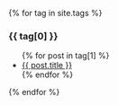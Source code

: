 {% for tag in site.tags %}
  <h3>{{ tag[0] }}</h3>
  <ul>
    {% for post in tag[1] %}
      <li><a href="{{ URSA23/post.url }}">{{ post.title }}</a></li>
    {% endfor %}
  </ul>
{% endfor %}

